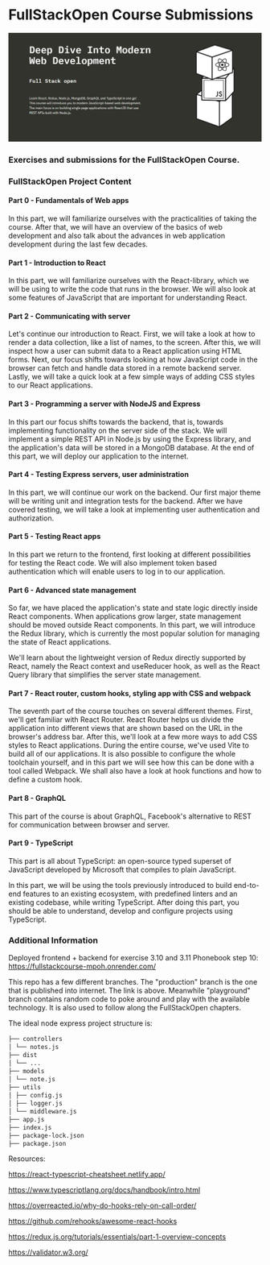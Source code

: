 # FullStackOpen Course Submissions

<img src="./assets/Introduction.jpg">

### Exercises and submissions for the FullStackOpen Course.

### FullStackOpen Project Content

#### Part 0 - Fundamentals of Web apps

In this part, we will familiarize ourselves with the practicalities of taking the course. After that, we will have an overview of the basics of web development and also talk about the advances in web application development during the last few decades.

#### Part 1 - Introduction to React

In this part, we will familiarize ourselves with the React-library, which we will be using to write the code that runs in the browser. We will also look at some features of JavaScript that are important for understanding React.

#### Part 2 - Communicating with server

Let's continue our introduction to React. First, we will take a look at how to render a data collection, like a list of names, to the screen. After this, we will inspect how a user can submit data to a React application using HTML forms. Next, our focus shifts towards looking at how JavaScript code in the browser can fetch and handle data stored in a remote backend server. Lastly, we will take a quick look at a few simple ways of adding CSS styles to our React applications.

#### Part 3 - Programming a server with NodeJS and Express

In this part our focus shifts towards the backend, that is, towards implementing functionality on the server side of the stack. We will implement a simple REST API in Node.js by using the Express library, and the application's data will be stored in a MongoDB database. At the end of this part, we will deploy our application to the internet.

#### Part 4 - Testing Express servers, user administration

In this part, we will continue our work on the backend. Our first major theme will be writing unit and integration tests for the backend. After we have covered testing, we will take a look at implementing user authentication and authorization.

#### Part 5 - Testing React apps

In this part we return to the frontend, first looking at different possibilities for testing the React code. We will also implement token based authentication which will enable users to log in to our application.

#### Part 6 - Advanced state management

So far, we have placed the application's state and state logic directly inside React components. When applications grow larger, state management should be moved outside React components. In this part, we will introduce the Redux library, which is currently the most popular solution for managing the state of React applications.

We'll learn about the lightweight version of Redux directly supported by React, namely the React context and useReducer hook, as well as the React Query library that simplifies the server state management.

#### Part 7 - React router, custom hooks, styling app with CSS and webpack

The seventh part of the course touches on several different themes. First, we'll get familiar with React Router. React Router helps us divide the application into different views that are shown based on the URL in the browser's address bar. After this, we'll look at a few more ways to add CSS styles to React applications. During the entire course, we've used Vite to build all of our applications. It is also possible to configure the whole toolchain yourself, and in this part we will see how this can be done with a tool called Webpack. We shall also have a look at hook functions and how to define a custom hook.

#### Part 8 - GraphQL

This part of the course is about GraphQL, Facebook's alternative to REST for communication between browser and server.

#### Part 9 - TypeScript

This part is all about TypeScript: an open-source typed superset of JavaScript developed by Microsoft that compiles to plain JavaScript.

In this part, we will be using the tools previously introduced to build end-to-end features to an existing ecosystem, with predefined linters and an existing codebase, while writing TypeScript. After doing this part, you should be able to understand, develop and configure projects using TypeScript.

### Additional Information

Deployed frontend + backend for exercise 3.10 and 3.11 Phonebook step 10: https://fullstackcourse-mpoh.onrender.com/

This repo has a few different branches. The "production" branch is the one that is published into internet. The link is above. Meanwhile "playground" branch contains random code to poke around and play with the available technology. It is also used to follow along the FullStackOpen chapters.

The ideal node express project structure is:

```
├── controllers
│ └── notes.js
├── dist
│ └── ...
├── models
│ └── note.js
├── utils
│ ├── config.js
│ ├── logger.js
│ └── middleware.js
├── app.js
├── index.js
├── package-lock.json
├── package.json
```

Resources:

https://react-typescript-cheatsheet.netlify.app/

https://www.typescriptlang.org/docs/handbook/intro.html

https://overreacted.io/why-do-hooks-rely-on-call-order/

https://github.com/rehooks/awesome-react-hooks

https://redux.js.org/tutorials/essentials/part-1-overview-concepts

https://validator.w3.org/
